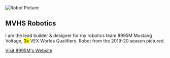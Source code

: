 ![Robot Picture](../../assets/pics/mvrobot.png)

## MVHS Robotics

I am the lead builder & designer for my robotics team 8995M Mustang Voltage, <mark>3x</mark> VEX Worlds Qualifiers. Robot from the 2019-20 season pictured.

[Visit 8995M's Website](https://pleasealliance.me)